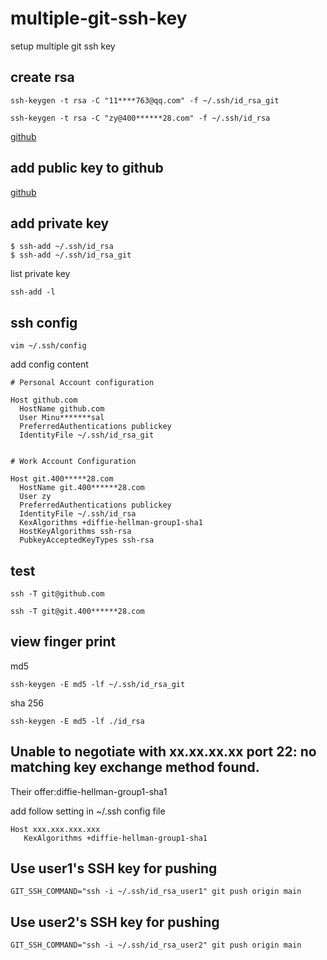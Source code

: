 # multiple-git-ssh-key

setup multiple git ssh key

## create rsa

```
ssh-keygen -t rsa -C "11****763@qq.com" -f ~/.ssh/id_rsa_git
```

```
ssh-keygen -t rsa -C "zy@400******28.com" -f ~/.ssh/id_rsa
```

[github](https://docs.github.com/en/github/authenticating-to-github/connecting-to-github-with-ssh/generating-a-new-ssh-key-and-adding-it-to-the-ssh-agent)

## add public key to github

[github](https://docs.github.com/en/github/authenticating-to-github/connecting-to-github-with-ssh/adding-a-new-ssh-key-to-your-github-account)

## add private key

```
$ ssh-add ~/.ssh/id_rsa
$ ssh-add ~/.ssh/id_rsa_git
```

list private key

```
ssh-add -l
```

## ssh config

```
vim ~/.ssh/config
```

add config content

```
# Personal Account configuration

Host github.com
  HostName github.com
  User Minu*******sal
  PreferredAuthentications publickey
  IdentityFile ~/.ssh/id_rsa_git


# Work Account Configuration

Host git.400*****28.com
  HostName git.400******28.com
  User zy
  PreferredAuthentications publickey
  IdentityFile ~/.ssh/id_rsa
  KexAlgorithms +diffie-hellman-group1-sha1
  HostKeyAlgorithms ssh-rsa
  PubkeyAcceptedKeyTypes ssh-rsa
```

## test

```
ssh -T git@github.com
```

```
ssh -T git@git.400******28.com
```

## view finger print

md5

```
ssh-keygen -E md5 -lf ~/.ssh/id_rsa_git
```

sha 256

```
ssh-keygen -E md5 -lf ./id_rsa
```

## Unable to negotiate with xx.xx.xx.xx port 22: no matching key exchange method found.

Their offer:diffie-hellman-group1-sha1

add follow setting in ~/.ssh config file
```
Host xxx.xxx.xxx.xxx
   KexAlgorithms +diffie-hellman-group1-sha1
```
## Use user1's SSH key for pushing
```ssh
GIT_SSH_COMMAND="ssh -i ~/.ssh/id_rsa_user1" git push origin main
```

## Use user2's SSH key for pushing
```ssh
GIT_SSH_COMMAND="ssh -i ~/.ssh/id_rsa_user2" git push origin main
```
